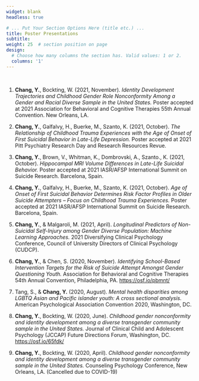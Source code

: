 ```yaml
---
widget: blank
headless: true

# ... Put Your Section Options Here (title etc.) ...
title: Poster Presentations
subtitle:
weight: 25  # section position on page
design:
  # Choose how many columns the section has. Valid values: 1 or 2.
  columns: '1'
---
```

<br/>

1.	**Chang, Y.**, Bockting, W. (2021, November). *Identity Development Trajectories and Childhood Gender Role Nonconformity Among a Gender and Racial Diverse Sample in the United States.* Poster accepted at 2021 Association for Behavioral and Cognitive Therapies 55th Annual Convention. New Orleans, LA.

2.	**Chang, Y.**, Galfalvy, H., Buerke, M., Szanto, K. (2021, October). *The Relationship of Childhood Trauma Experiences with the Age of Onset of First Suicidal Behavior in Late-Life Depression.* Poster accepted at 2021 Pitt Psychiatry Research Day and Research Resources Revue.

3.	**Chang, Y.**, Brown, V., Whitman, K., Dombrovski, A., Szanto., K. (2021, October). *Hippocampal MRI Volume Differences in Late-Life Suicidal Behavior.* Poster accepted at 2021 IASR/AFSP International Summit on Suicide Research. Barcelona, Spain.

4.	**Chang, Y.**, Galfalvy, H., Buerke, M., Szanto, K. (2021, October). *Age of Onset of First Suicidal Behavior Determines Risk Factor Profiles in Older Suicide Attempters – Focus on Childhood Trauma Experiences.* Poster accepted at 2021 IASR/AFSP International Summit on Suicide Research. Barcelona, Spain.

5.	**Chang, Y.**, & Malgaroli, M. (2021, April). *Longitudinal Predictors of Non-Suicidal Self-Injury among Gender Diverse Population: Machine Learning Approaches.* 2021 Diversifying Clinical Psychology Conference, Council of University Directors of Clinical Psychology (CUDCP). 

6.	**Chang, Y.**, & Chen, S. (2020, November). *Identifying School-Based Intervention Targets for the Risk of Suicide Attempt Amongst Gender Questioning Youth.* Association for Behavioral and Cognitive Therapies 54th Annual Convention, Philadelphia, PA. https://osf.io/pbmnt/

7.	Tang, S., & **Chang, Y.** (2020, August). *Mental health disparities among LGBTQ Asian and Pacific islander youth: A cross sectional analysis.* American Psychological Association Convention 2020, Washington, DC.

8.	**Chang, Y.**, Bockting, W. (2020, June). *Childhood gender nonconformity and identity development among a diverse transgender community sample in the United States.* Journal of Clinical Child and Adolescent Psychology (JCCAP) Future Directions Forum, Washington, DC. https://osf.io/65fdk/

9.	**Chang, Y.**, Bockting, W. (2020, April). *Childhood gender nonconformity and identity development among a diverse transgender community sample in the United States.* Counseling Psychology Conference, New Orleans, LA. (Cancelled due to COVID-19)
